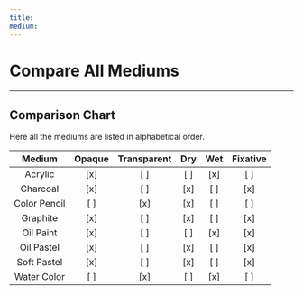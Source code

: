 ```yaml
---
title: 
medium: 
---
```


# Compare All Mediums

***
## Comparison Chart

Here all the mediums are listed in alphabetical order.

|Medium|Opaque|Transparent|Dry|Wet|Fixative|
|:---:|:---:|:---:|:---:|:---:|:---:|
|Acrylic|[x]|[ ]|[ ]|[x]|[ ]|
|Charcoal|[x]|[ ]|[x]|[ ]|[x]|
|Color Pencil|[ ]|[x]|[x]|[ ]|[ ]|
|Graphite|[x]|[ ]|[x]|[ ]|[x]|
|Oil Paint|[x]|[ ]|[ ]|[x]|[x]|
|Oil Pastel|[x]|[ ]|[x]|[ ]|[x]|
|Soft Pastel|[x]|[ ]|[x]|[ ]|[x]|
|Water Color|[ ]|[x]|[ ]|[x]|[ ]|


